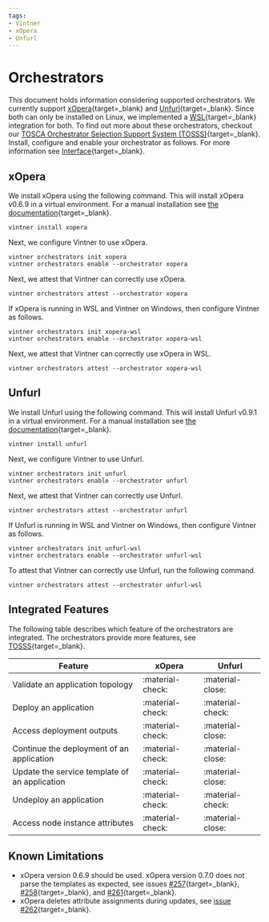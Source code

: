```yaml
---
tags:
- Vintner
- xOpera
- Unfurl
---
```


# Orchestrators

This document holds information considering supported orchestrators. 
We currently support [xOpera](https://github.com/xlab-si/xopera-opera){target=_blank} and [Unfurl](https://github.com/onecommons/unfurl){target=_blank}.
Since both can only be installed on Linux, we implemented a [WSL](https://docs.microsoft.com/en-us/windows/wsl){target=_blank} integration for both.
To find out more about these orchestrators, checkout our [TOSCA Orchestrator Selection Support System (TOSSS)](https://tosss.opentosca.org){target=_blank}.
Install, configure and enable your orchestrator as follows.
For more information see [Interface](interface.md){target=_blank}.

## xOpera

We install xOpera using the following command.
This will install xOpera v0.6.9 in a virtual environment.
For a manual installation see [the documentation](https://xlab-si.github.io/xopera-docs/02-cli.html#installation){target=_blank}.

```shell linenums="1"
vintner install xopera
```

Next, we configure Vintner to use xOpera.

```shell linenums="1"
vintner orchestrators init xopera
vintner orchestrators enable --orchestrator xopera
```

Next, we attest that Vintner can correctly use xOpera.

```shell linenums="1"
vintner orchestrators attest --orchestrator xopera
```

If xOpera is running in WSL and Vintner on Windows, then configure Vintner as follows.

```shell linenums="1"
vintner orchestrators init xopera-wsl
vintner orchestrators enable --orchestrator xopera-wsl
```

Next, we attest that Vintner can correctly use xOpera in WSL.

```shell linenums="1"
vintner orchestrators attest --orchestrator xopera-wsl
```


## Unfurl

We install Unfurl using the following command.
This will install Unfurl v0.9.1 in a virtual environment.
For a manual installation see [the documentation](https://docs.unfurl.run/README.html#installation){target=_blank}.

```shell linenums="1"
vintner install unfurl
```

Next, we configure Vintner to use Unfurl.

```shell linenums="1"
vintner orchestrators init unfurl
vintner orchestrators enable --orchestrator unfurl
```

Next, we attest that Vintner can correctly use Unfurl.

```shell linenums="1"
vintner orchestrators attest --orchestrator unfurl
```

If Unfurl is running in WSL and Vintner on Windows, then configure Vintner as follows.

```shell linenums="1"
vintner orchestrators init unfurl-wsl
vintner orchestrators enable --orchestrator unfurl-wsl
```

To attest that Vintner can correctly use Unfurl, run the following command.

```shell linenums="1"
vintner orchestrators attest --orchestrator unfurl-wsl
```

## Integrated Features

The following table describes which feature of the orchestrators are integrated. 
The orchestrators provide more features, see [TOSSS](https://tosss.opentosca.org){target=_blank}.

| Feature                                       | xOpera           | Unfurl           |
|-----------------------------------------------|------------------|------------------|
| Validate an application topology              | :material-check: | :material-close: |
| Deploy an application                         | :material-check: | :material-check: |
| Access deployment outputs                     | :material-check: | :material-close: |
| Continue the deployment of an application     | :material-check: | :material-close: | 
| Update the service template of an application | :material-check: | :material-close: | 
| Undeploy an application                       | :material-check: | :material-check: |
| Access node instance attributes               | :material-check: | :material-close: |


## Known Limitations
- xOpera version 0.6.9 should be used. xOpera version 0.7.0 does not parse the templates as expected, see issues
  [#257](https://github.com/xlab-si/xopera-opera/issues/257){target=_blank},
  [#258](https://github.com/xlab-si/xopera-opera/issues/258){target=_blank}, and
  [#261](https://github.com/xlab-si/xopera-opera/issues/261){target=_blank}.
- xOpera deletes attribute assignments during updates, see [issue #262](https://github.com/xlab-si/xopera-opera/issues/262){target=_blank}.
